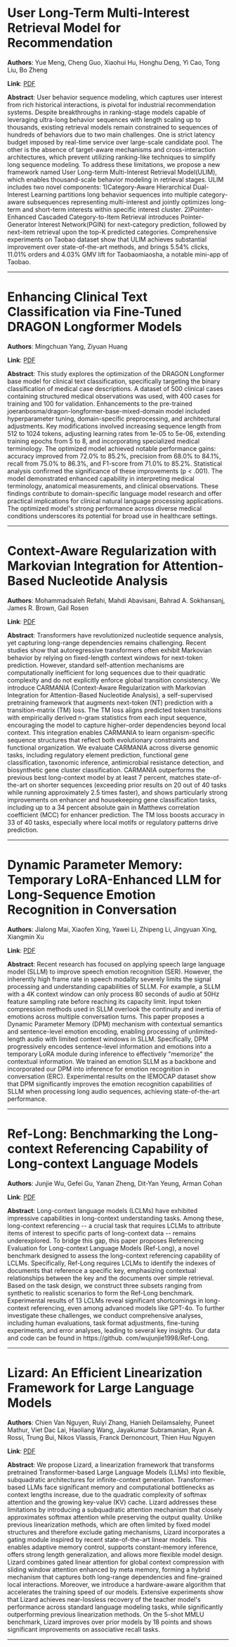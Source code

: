 # User Long-Term Multi-Interest Retrieval Model for Recommendation 

**Authors**: Yue Meng, Cheng Guo, Xiaohui Hu, Honghu Deng, Yi Cao, Tong Liu, Bo Zheng  

**Link**: [PDF](https://arxiv.org/pdf/2507.10097)  

**Abstract**: User behavior sequence modeling, which captures user interest from rich historical interactions, is pivotal for industrial recommendation systems. Despite breakthroughs in ranking-stage models capable of leveraging ultra-long behavior sequences with length scaling up to thousands, existing retrieval models remain constrained to sequences of hundreds of behaviors due to two main challenges. One is strict latency budget imposed by real-time service over large-scale candidate pool. The other is the absence of target-aware mechanisms and cross-interaction architectures, which prevent utilizing ranking-like techniques to simplify long sequence modeling. To address these limitations, we propose a new framework named User Long-term Multi-Interest Retrieval Model(ULIM), which enables thousand-scale behavior modeling in retrieval stages. ULIM includes two novel components: 1)Category-Aware Hierarchical Dual-Interest Learning partitions long behavior sequences into multiple category-aware subsequences representing multi-interest and jointly optimizes long-term and short-term interests within specific interest cluster. 2)Pointer-Enhanced Cascaded Category-to-Item Retrieval introduces Pointer-Generator Interest Network(PGIN) for next-category prediction, followed by next-item retrieval upon the top-K predicted categories. Comprehensive experiments on Taobao dataset show that ULIM achieves substantial improvement over state-of-the-art methods, and brings 5.54% clicks, 11.01% orders and 4.03% GMV lift for Taobaomiaosha, a notable mini-app of Taobao. 

---
# Enhancing Clinical Text Classification via Fine-Tuned DRAGON Longformer Models 

**Authors**: Mingchuan Yang, Ziyuan Huang  

**Link**: [PDF](https://arxiv.org/pdf/2507.09470)  

**Abstract**: This study explores the optimization of the DRAGON Longformer base model for clinical text classification, specifically targeting the binary classification of medical case descriptions. A dataset of 500 clinical cases containing structured medical observations was used, with 400 cases for training and 100 for validation. Enhancements to the pre-trained joeranbosma/dragon-longformer-base-mixed-domain model included hyperparameter tuning, domain-specific preprocessing, and architectural adjustments. Key modifications involved increasing sequence length from 512 to 1024 tokens, adjusting learning rates from 1e-05 to 5e-06, extending training epochs from 5 to 8, and incorporating specialized medical terminology. The optimized model achieved notable performance gains: accuracy improved from 72.0% to 85.2%, precision from 68.0% to 84.1%, recall from 75.0% to 86.3%, and F1-score from 71.0% to 85.2%. Statistical analysis confirmed the significance of these improvements (p < .001). The model demonstrated enhanced capability in interpreting medical terminology, anatomical measurements, and clinical observations. These findings contribute to domain-specific language model research and offer practical implications for clinical natural language processing applications. The optimized model's strong performance across diverse medical conditions underscores its potential for broad use in healthcare settings. 

---
# Context-Aware Regularization with Markovian Integration for Attention-Based Nucleotide Analysis 

**Authors**: Mohammadsaleh Refahi, Mahdi Abavisani, Bahrad A. Sokhansanj, James R. Brown, Gail Rosen  

**Link**: [PDF](https://arxiv.org/pdf/2507.09378)  

**Abstract**: Transformers have revolutionized nucleotide sequence analysis, yet capturing long-range dependencies remains challenging. Recent studies show that autoregressive transformers often exhibit Markovian behavior by relying on fixed-length context windows for next-token prediction. However, standard self-attention mechanisms are computationally inefficient for long sequences due to their quadratic complexity and do not explicitly enforce global transition consistency.
We introduce CARMANIA (Context-Aware Regularization with Markovian Integration for Attention-Based Nucleotide Analysis), a self-supervised pretraining framework that augments next-token (NT) prediction with a transition-matrix (TM) loss. The TM loss aligns predicted token transitions with empirically derived n-gram statistics from each input sequence, encouraging the model to capture higher-order dependencies beyond local context. This integration enables CARMANIA to learn organism-specific sequence structures that reflect both evolutionary constraints and functional organization.
We evaluate CARMANIA across diverse genomic tasks, including regulatory element prediction, functional gene classification, taxonomic inference, antimicrobial resistance detection, and biosynthetic gene cluster classification. CARMANIA outperforms the previous best long-context model by at least 7 percent, matches state-of-the-art on shorter sequences (exceeding prior results on 20 out of 40 tasks while running approximately 2.5 times faster), and shows particularly strong improvements on enhancer and housekeeping gene classification tasks, including up to a 34 percent absolute gain in Matthews correlation coefficient (MCC) for enhancer prediction. The TM loss boosts accuracy in 33 of 40 tasks, especially where local motifs or regulatory patterns drive prediction. 

---
# Dynamic Parameter Memory: Temporary LoRA-Enhanced LLM for Long-Sequence Emotion Recognition in Conversation 

**Authors**: Jialong Mai, Xiaofen Xing, Yawei Li, Zhipeng Li, Jingyuan Xing, Xiangmin Xu  

**Link**: [PDF](https://arxiv.org/pdf/2507.09076)  

**Abstract**: Recent research has focused on applying speech large language model (SLLM) to improve speech emotion recognition (SER). However, the inherently high frame rate in speech modality severely limits the signal processing and understanding capabilities of SLLM. For example, a SLLM with a 4K context window can only process 80 seconds of audio at 50Hz feature sampling rate before reaching its capacity limit. Input token compression methods used in SLLM overlook the continuity and inertia of emotions across multiple conversation turns. This paper proposes a Dynamic Parameter Memory (DPM) mechanism with contextual semantics and sentence-level emotion encoding, enabling processing of unlimited-length audio with limited context windows in SLLM. Specifically, DPM progressively encodes sentence-level information and emotions into a temporary LoRA module during inference to effectively "memorize" the contextual information. We trained an emotion SLLM as a backbone and incorporated our DPM into inference for emotion recognition in conversation (ERC). Experimental results on the IEMOCAP dataset show that DPM significantly improves the emotion recognition capabilities of SLLM when processing long audio sequences, achieving state-of-the-art performance. 

---
# Ref-Long: Benchmarking the Long-context Referencing Capability of Long-context Language Models 

**Authors**: Junjie Wu, Gefei Gu, Yanan Zheng, Dit-Yan Yeung, Arman Cohan  

**Link**: [PDF](https://arxiv.org/pdf/2507.09506)  

**Abstract**: Long-context language models (LCLMs) have exhibited impressive capabilities in long-context understanding tasks. Among these, long-context referencing -- a crucial task that requires LCLMs to attribute items of interest to specific parts of long-context data -- remains underexplored. To bridge this gap, this paper proposes Referencing Evaluation for Long-context Language Models (Ref-Long), a novel benchmark designed to assess the long-context referencing capability of LCLMs. Specifically, Ref-Long requires LCLMs to identify the indexes of documents that reference a specific key, emphasizing contextual relationships between the key and the documents over simple retrieval. Based on the task design, we construct three subsets ranging from synthetic to realistic scenarios to form the Ref-Long benchmark. Experimental results of 13 LCLMs reveal significant shortcomings in long-context referencing, even among advanced models like GPT-4o. To further investigate these challenges, we conduct comprehensive analyses, including human evaluations, task format adjustments, fine-tuning experiments, and error analyses, leading to several key insights. Our data and code can be found in https://github. com/wujunjie1998/Ref-Long. 

---
# Lizard: An Efficient Linearization Framework for Large Language Models 

**Authors**: Chien Van Nguyen, Ruiyi Zhang, Hanieh Deilamsalehy, Puneet Mathur, Viet Dac Lai, Haoliang Wang, Jayakumar Subramanian, Ryan A. Rossi, Trung Bui, Nikos Vlassis, Franck Dernoncourt, Thien Huu Nguyen  

**Link**: [PDF](https://arxiv.org/pdf/2507.09025)  

**Abstract**: We propose Lizard, a linearization framework that transforms pretrained Transformer-based Large Language Models (LLMs) into flexible, subquadratic architectures for infinite-context generation. Transformer-based LLMs face significant memory and computational bottlenecks as context lengths increase, due to the quadratic complexity of softmax attention and the growing key-value (KV) cache. Lizard addresses these limitations by introducing a subquadratic attention mechanism that closely approximates softmax attention while preserving the output quality. Unlike previous linearization methods, which are often limited by fixed model structures and therefore exclude gating mechanisms, Lizard incorporates a gating module inspired by recent state-of-the-art linear models. This enables adaptive memory control, supports constant-memory inference, offers strong length generalization, and allows more flexible model design. Lizard combines gated linear attention for global context compression with sliding window attention enhanced by meta memory, forming a hybrid mechanism that captures both long-range dependencies and fine-grained local interactions. Moreover, we introduce a hardware-aware algorithm that accelerates the training speed of our models. Extensive experiments show that Lizard achieves near-lossless recovery of the teacher model's performance across standard language modeling tasks, while significantly outperforming previous linearization methods. On the 5-shot MMLU benchmark, Lizard improves over prior models by 18 points and shows significant improvements on associative recall tasks. 

---
